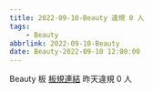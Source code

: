 ```yaml
---
title: 2022-09-10-Beauty 違規 0 人
tags:
    - Beauty
abbrlink: 2022-09-10-Beauty
date: Beauty-2022-09-10 12:00:00
---
```

Beauty 板 [板規連結](https://www.ptt.cc/bbs/Beauty/M.1630069980.A.84B.html)
昨天違規 0 人
